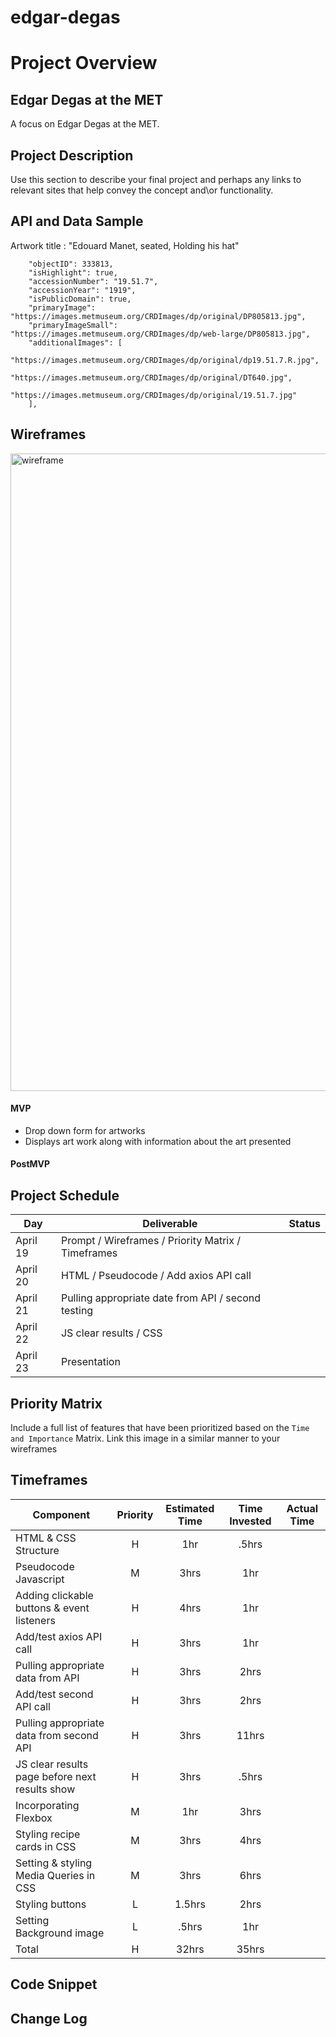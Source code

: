 # edgar-degas


# Project Overview

## Edgar Degas at the MET

A focus on Edgar Degas at the MET.

## Project Description

Use this section to describe your final project and perhaps any links to relevant sites that help convey the concept and\or functionality.

## API and Data Sample
Artwork title : "Edouard Manet, seated, Holding his hat"
```{
    "objectID": 333813,
    "isHighlight": true,
    "accessionNumber": "19.51.7",
    "accessionYear": "1919",
    "isPublicDomain": true,
    "primaryImage": "https://images.metmuseum.org/CRDImages/dp/original/DP805813.jpg",
    "primaryImageSmall": "https://images.metmuseum.org/CRDImages/dp/web-large/DP805813.jpg",
    "additionalImages": [
        "https://images.metmuseum.org/CRDImages/dp/original/dp19.51.7.R.jpg",
        "https://images.metmuseum.org/CRDImages/dp/original/DT640.jpg",
        "https://images.metmuseum.org/CRDImages/dp/original/19.51.7.jpg"
    ],
```
## Wireframes

<img width="1020" alt="wireframe" src="https://user-images.githubusercontent.com/80069382/115225100-b0d58f80-a0db-11eb-9e45-01eb873f1ced.png">
 

#### MVP 

- Drop down form for artworks
- Displays art work along with information about the art presented


#### PostMVP  


## Project Schedule



|  Day | Deliverable | Status
|---|---| ---|
|April 19| Prompt / Wireframes / Priority Matrix / Timeframes 
|April 20| HTML / Pseudocode / Add axios API call
|April 21| Pulling appropriate date from API / second testing
|April 22| JS clear results / CSS
|April 23| Presentation


## Priority Matrix

Include a full list of features that have been prioritized based on the `Time and Importance` Matrix.  Link this image in a similar manner to your wireframes

## Timeframes


| Component | Priority | Estimated Time | Time Invested | Actual Time |
| --- | :---: |  :---: | :---: | :---: |
| HTML & CSS Structure | H | 1hr | .5hrs |  |
| Pseudocode Javascript | M | 3hrs | 1hr |  |
| Adding clickable buttons & event listeners | H | 4hrs | 1hr |  |
| Add/test axios API call | H | 3hrs | 1hr |  |
| Pulling appropriate data from API | H | 3hrs | 2hrs | |
| Add/test second API call | H | 3hrs | 2hrs |  |
| Pulling appropriate data from second API| H | 3hrs | 11hrs |  |
| JS clear results page before next results show | H | 3hrs | .5hrs |  |
| Incorporating Flexbox | M | 1hr | 3hrs |  |
| Styling recipe cards in CSS | M | 3hrs | 4hrs |  |
| Setting & styling Media Queries in CSS | M | 3hrs | 6hrs |  |
| Styling buttons | L | 1.5hrs | 2hrs |  |
| Setting Background image | L | .5hrs | 1hr |  |
| Total | H | 32hrs | 35hrs |  |

## Code Snippet





## Change Log
 
